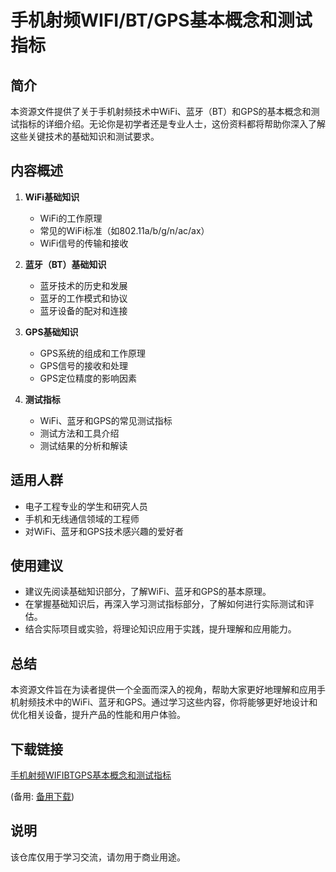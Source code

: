# 手机射频WIFI/BT/GPS基本概念和测试指标

## 简介

本资源文件提供了关于手机射频技术中WiFi、蓝牙（BT）和GPS的基本概念和测试指标的详细介绍。无论你是初学者还是专业人士，这份资料都将帮助你深入了解这些关键技术的基础知识和测试要求。

## 内容概述

1. **WiFi基础知识**
   - WiFi的工作原理
   - 常见的WiFi标准（如802.11a/b/g/n/ac/ax）
   - WiFi信号的传输和接收

2. **蓝牙（BT）基础知识**
   - 蓝牙技术的历史和发展
   - 蓝牙的工作模式和协议
   - 蓝牙设备的配对和连接

3. **GPS基础知识**
   - GPS系统的组成和工作原理
   - GPS信号的接收和处理
   - GPS定位精度的影响因素

4. **测试指标**
   - WiFi、蓝牙和GPS的常见测试指标
   - 测试方法和工具介绍
   - 测试结果的分析和解读

## 适用人群

- 电子工程专业的学生和研究人员
- 手机和无线通信领域的工程师
- 对WiFi、蓝牙和GPS技术感兴趣的爱好者

## 使用建议

- 建议先阅读基础知识部分，了解WiFi、蓝牙和GPS的基本原理。
- 在掌握基础知识后，再深入学习测试指标部分，了解如何进行实际测试和评估。
- 结合实际项目或实验，将理论知识应用于实践，提升理解和应用能力。

## 总结

本资源文件旨在为读者提供一个全面而深入的视角，帮助大家更好地理解和应用手机射频技术中的WiFi、蓝牙和GPS。通过学习这些内容，你将能够更好地设计和优化相关设备，提升产品的性能和用户体验。

## 下载链接
[手机射频WIFIBTGPS基本概念和测试指标](https://pan.quark.cn/s/8b45dd6b77ac) 

(备用: [备用下载](https://pan.baidu.com/s/17vpVn2UKEF-n5I4HneI7hA?pwd=1234))

## 说明

该仓库仅用于学习交流，请勿用于商业用途。
